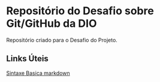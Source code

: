 # Repositório do Desafio sobre Git/GitHub da DIO 
Repositório criado para o Desafio do Projeto.

## Links Úteis
[Sintaxe Basica markdown](https://github.com/bradbrasil/dio-desafio-github-primeiro-repositorio.git)
